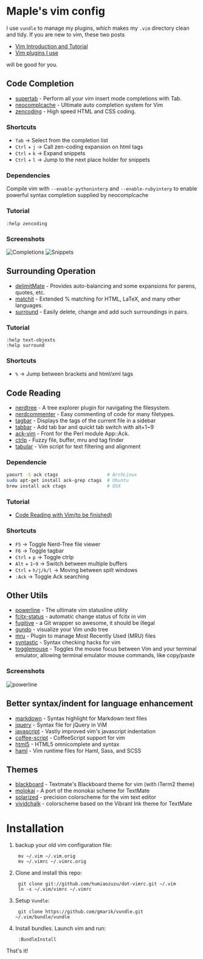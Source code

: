 Maple's vim config
==================
I use `vundle` to manage my plugins, which makes my `.vim` directory clean
and tidy. If you are new to vim, these two posts

* [Vim Introduction and Tutorial](http://blog.interlinked.org/tutorials/vim_tutorial.html)
* [Vim plugins I use](http://mirnazim.org/writings/vim-plugins-i-use/) 

will be good for you.

## Code Completion
* [supertab](http://github.com/ervandew/supertab) -  Perform all your vim insert mode completions with Tab.
* [neocomplcache](http://github.com/Shougo/neocomplcache) - Ultimate auto completion system for Vim 
* [zencoding](http://github.com/mattn/zencoding-vim) - High speed HTML and CSS coding.

### Shortcuts
* `Tab`        -> Select from the completion list
* `Ctrl` + `j` -> Call zen-coding expansion on html tags
* `Ctrl` + `k` -> Expand snippets
* `Ctrl` + `l` -> Jump to the next place holder for snippets

### Dependencies
Compile vim with `--enable-pythoninterp` and `--enable-rubyinterp` to enable powerful syntax completion supplied by neocomplcache


### Tutorial
``` vim
:help zencoding
```

### Screenshots
![Completions](https://github.com/humiaozuzu/dot-vimrc/raw/master/screenshots/completions.gif)
![Snippets](https://github.com/humiaozuzu/dot-vimrc/raw/master/screenshots/snippets.gif)

## Surrounding Operation
* [delimitMate](http://github.com/Raimondi/delimitMate) - Provides auto-balancing and some expansions for parens, quotes, etc.
* [matchit](http://github.com/tsaleh/vim-matchit) - Extended % matching for HTML, LaTeX, and many other languages.
* [surround](http://github.com/tpope/vim-surround) - Easily delete, change and add such surroundings in pairs.

### Tutorial
``` vim
:help text-objexts
:help surround
```

### Shortcuts
* `%` -> Jump between brackets and html/xml tags

## Code Reading
* [nerdtree](http://github.com/scrooloose/nerdtree) - A tree explorer plugin for navigating the filesystem.
* [nerdcommenter](http://github.com/scrooloose/nerdcommenter) - Easy commenting of code for many filetypes. 
* [tagbar](http://github.com/majutsushi/tagbar) - Displays the tags of the current file in a sidebar
* [tabbar](http://github.com/humiaozuzu/TabBar) -  Add tab bar and quickt tab switch with alt+1~9
* [ack-vim](http://github.com/mileszs/ack.vim) - Front for the Perl module App::Ack.
* [ctrlp](https://github.com/kien/ctrlp.vim) - Fuzzy file, buffer, mru and tag finder 
* [tabular](https://github.com/godlygeek/tabular) - Vim script for text filtering and alignment

### Dependencie
```bash
yaourt -S ack ctags                  # ArchLinux
sudo apt-get install ack-grep ctags  # Ubuntu
brew install ack ctags               # OSX
```

### Tutorial
* [Code Reading with Vim(to be finished)](http://lovemaple.info/blog/2011/12/effective-vim-part1-code-reading-with-vim/)

### Shortcuts
* `F5` -> Toggle Nerd-Tree file viewer
* `F6` -> Toggle tagbar
* `Ctrl` + `p` -> Toggle ctrlp
* `Alt` + `1~9` -> Switch between multiple buffers
* `Ctrl` + `h/j/k/l` -> Moving between spilt windows
* `:Ack` -> Toggle Ack searching

## Other Utils
* [powerline](https://github.com/Lokaltog/vim-powerline) - The ultimate vim statusline utility
* [fcitx-status](https://github.com/humiaozuzu/fcitx-status) - automatic change status of fcitx in vim
* [fugitive](https://github.com/tpope/vim-fugitive/) - a Git wrapper so awesome, it should be illegal
* [gundo](https://github.com/sjl/gundo.vim/) - visualize your Vim undo tree
* [mru](https://github.com/vim-scripts/mru.vim/) - Plugin to manage Most Recently Used (MRU) files
* [syntastic](https://github.com/scrooloose/syntastic) - Syntax checking hacks for vim
* [togglemouse](https://github.com/nvie/vim-togglemouse/) - Toggles the mouse focus between Vim and your terminal emulator, allowing terminal emulator mouse commands, like copy/paste

### Screenshots
![powerline](https://github.com/humiaozuzu/dot-vimrc/raw/master/screenshots/powerline.png)

## Better syntax/indent for language enhancement 
* [markdown](http://github.com/tpope/vim-markdown) -  Syntax highlight for Markdown text files
* [jquery](http://github.com/nono/jquery.vim) - Syntax file for jQuery in ViM
* [javascript](http://github.com/pangloss/vim-javascript) - Vastly improved vim's javascript indentation
* [coffee-script](https://github.com/kchmck/vim-coffee-script) - CoffeeScript support for vim
* [html5](https://github.com/othree/html5.vim) - HTML5 omnicomplete and syntax
* [haml](https://github.com/tpope/vim-haml) - Vim runtime files for Haml, Sass, and SCSS

## Themes
* [blackboard](https://github.com/rickharris/vim-blackboard) - Textmate's Blackboard theme for vim (with iTerm2 theme)
* [molokai](https://github.com/rickharris/vim-monokai) - A port of the monokai scheme for TextMate
* [solarized](https://github.com/altercation/vim-colors-solarized) - precision colorscheme for the vim text editor
* [vividchalk](https://github.com/tpope/vim-vividchalk) - colorscheme based on the Vibrant Ink theme for TextMate

# Installation
1. backup your old vim configuration file:

        mv ~/.vim ~/.vim.orig
        mv ~/.vimrc ~/.vimrc.orig

2. Clone and install this repo:

        git clone git://github.com/humiaozuzu/dot-vimrc.git ~/.vim
        ln -s ~/.vim/vimrc ~/.vimrc 
        
3. Setup `Vundle`:

		git clone https://github.com/gmarik/vundle.git ~/.vim/bundle/vundle

4. Install bundles. Launch vim and run:
		
		:BundleInstall

Thst's it!